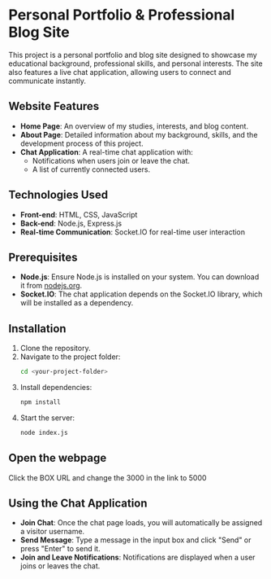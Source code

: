 # Personal Portfolio & Professional Blog Site

This project is a personal portfolio and blog site designed to showcase my educational background, professional skills, and personal interests. The site also features a live chat application, allowing users to connect and communicate instantly.

## Website Features

- **Home Page**: An overview of my studies, interests, and blog content.
- **About Page**: Detailed information about my background, skills, and the development process of this project.
- **Chat Application**: A real-time chat application with:
  - Notifications when users join or leave the chat.
  - A list of currently connected users.

## Technologies Used

- **Front-end**: HTML, CSS, JavaScript
- **Back-end**: Node.js, Express.js
- **Real-time Communication**: Socket.IO for real-time user interaction

## Prerequisites

- **Node.js**: Ensure Node.js is installed on your system. You can download it from [nodejs.org](https://nodejs.org).
- **Socket.IO**: The chat application depends on the Socket.IO library, which will be installed as a dependency.

## Installation

1. Clone the repository.
2. Navigate to the project folder:
    ```bash
    cd <your-project-folder>
    ```
3. Install dependencies:
    ```bash
    npm install
    ```
4. Start the server:
    ```bash
    node index.js
    ```
## Open the webpage
Click the BOX URL and change the 3000 in the link to 5000

## Using the Chat Application

- **Join Chat**: Once the chat page loads, you will automatically be assigned a visitor username.
- **Send Message**: Type a message in the input box and click "Send" or press "Enter" to send it.
- **Join and Leave Notifications**: Notifications are displayed when a user joins or leaves the chat.

